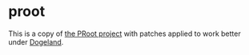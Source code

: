 proot
=====
This is a copy of [the PRoot project](https://github.com/proot-me/PRoot/) with patches applied to work better under [Dogeland](https://github.com/WhiteSky-Team/DogeLand-App).

